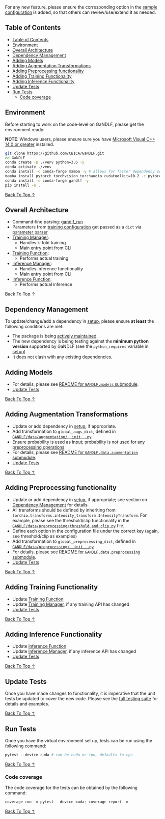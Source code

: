 For any new feature, please ensure the corresponding option in the [sample configuration](https://github.com/CBICA/GaNDLF/blob/master/samples/sample_training.yaml) is added, so that others can review/use/extend it as needed.

## Table of Contents
- [Table of Contents](#table-of-contents)
- [Environment](#environment)
- [Overall Architecture](#overall-architecture)
- [Dependency Management](#dependency-management)
- [Adding Models](#adding-models)
- [Adding Augmentation Transformations](#adding-augmentation-transformations)
- [Adding Preprocessing functionality](#adding-preprocessing-functionality)
- [Adding Training Functionality](#adding-training-functionality)
- [Adding Inference Functionality](#adding-inference-functionality)
- [Update Tests](#update-tests)
- [Run Tests](#run-tests)
  - [Code coverage](#code-coverage)
## Environment

Before starting to work on the code-level on GaNDLF, please get the environment ready:

**NOTE**: Windows users, please ensure sure you have [Microsoft Visual C++ 14.0 or greater](http://visualstudio.microsoft.com/visual-cpp-build-tools) installed.

```bash
git clone https://github.com/CBICA/GaNDLF.git
cd GaNDLF
conda create -p ./venv python=3.6 -y
conda activate ./venv
conda install -c conda-forge mamba -y # allows for faster dependency solving
mamba install pytorch torchvision torchaudio cudatoolkit=10.2 -c pytorch
conda install -c conda-forge gandlf -y
pip install -e .
```

[Back To Top &uarr;](#table-of-contents)

## Overall Architecture

- Command-line parsing: [gandlf_run](https://github.com/CBICA/GaNDLF/blob/master/gandlf_run)
- Parameters from [training configuration](https://github.com/CBICA/GaNDLF/blob/master/samples/config_all_options.yaml) get passed as a `dict` via [parameter parser](https://github.com/CBICA/GaNDLF/blob/master/GANDLF/parseConfig.py)
- [Training Manager](https://github.com/CBICA/GaNDLF/blob/master/GANDLF/training_manager.py): 
  - Handles k-fold training 
  - Main entry point from CLI
- [Training Function](https://github.com/CBICA/GaNDLF/blob/master/GANDLF/compute/training_loop.py): 
  - Performs actual training
- [Inference Manager](https://github.com/CBICA/GaNDLF/blob/master/GANDLF/inference_manager.py): 
  - Handles inference functionality 
  - Main entry point from CLI
- [Inference Function](https://github.com/CBICA/GaNDLF/blob/master/GANDLF/compute/inference_loop.py): 
  - Performs actual inference

[Back To Top &uarr;](#table-of-contents)

## Dependency Management

To update/change/add a dependency in [setup](https://github.com/CBICA/GaNDLF/blob/master/setup.py), please ensure **at least** the following conditions are met:

- The package is being [actively maintained](https://opensource.com/life/14/1/evaluate-sustainability-open-source-project).
- The new dependency is being testing against the **minimum python version** supported by GaNDLF (see the `python_requires` variable in [setup](https://github.com/CBICA/GaNDLF/blob/master/setup.py)).
- It does not clash with any existing dependencies.

## Adding Models

- For details, please see [README for `GANDLF.models` submodule](https://github.com/CBICA/GaNDLF/blob/master/GANDLF/models/Readme.md).
- [Update Tests](#update-tests)

[Back To Top &uarr;](#table-of-contents)

## Adding Augmentation Transformations

- Update or add dependency in [setup](https://github.com/CBICA/GaNDLF/blob/master/setup.py), if appropriate.
- Add transformation to `global_augs_dict`, defined in [`GANDLF/data/augmentation/__init__.py`](https://github.com/CBICA/GaNDLF/blob/master/GANDLF/data/augmentation/__init__.py)
- Ensure probability is used as input; probability is not used for any [preprocessing operations](https://github.com/CBICA/GaNDLF/tree/master/GANDLF/data/preprocessing)
- For details, please see [README for `GANDLF.data.augmentation` submodule](https://github.com/CBICA/GaNDLF/blob/master/GANDLF/data/augmentation/README.md).
- [Update Tests](#update-tests)

[Back To Top &uarr;](#table-of-contents)

## Adding Preprocessing functionality

- Update or add dependency in [setup](https://github.com/CBICA/GaNDLF/blob/master/setup.py), if appropriate; see section on [Dependency Management](#dependency-management) for details.
- All transforms should be defined by inheriting from `torchio.transforms.intensity_transform.IntensityTransform`. For example, please see the threshold/clip functionality in the [`GANDLF/data/preprocessing/threshold_and_clip.py`](https://github.com/CBICA/GaNDLF/blob/master/GANDLF/data/preprocessing/threshold_and_clip.py) file.
- Define each option in the configuration file under the correct key (again, see threshold/clip as examples)
- Add transformation to `global_preprocessing_dict`, defined in [`GANDLF/data/preprocessing/__init__.py`](https://github.com/CBICA/GaNDLF/blob/master/GANDLF/data/preprocessing/__init__.py)
- For details, please see [README for `GANDLF.data.preprocessing` submodule](https://github.com/CBICA/GaNDLF/blob/master/GANDLF/data/preprocessing/README.md).
- [Update Tests](#update-tests)

[Back To Top &uarr;](#table-of-contents)

## Adding Training Functionality

- Update [Training Function](https://github.com/CBICA/GaNDLF/blob/master/GANDLF/compute/training_loop.py)
- Update [Training Manager](https://github.com/CBICA/GaNDLF/blob/master/GANDLF/training_manager.py), if any training API has changed
- [Update Tests](#update-tests)

[Back To Top &uarr;](#table-of-contents)

## Adding Inference Functionality

- Update [Inference Function](https://github.com/CBICA/GaNDLF/blob/master/GANDLF/compute/inference_loop.py)
- Update [Inference Manager](https://github.com/CBICA/GaNDLF/blob/master/GANDLF/inference_manager.py), if any inference API has changed
- [Update Tests](#update-tests)

[Back To Top &uarr;](#table-of-contents)

## Update Tests

Once you have made changes to functionality, it is imperative that the unit tests be updated to cover the new code. Please see the [full testing suite](https://github.com/CBICA/GaNDLF/blob/master/testing/test_full.py) for details and examples.

[Back To Top &uarr;](#table-of-contents)

## Run Tests

Once you have the virtual environment set up, tests can be run using the following command:
```powershell
pytest --device cuda # can be cuda or cpu, defaults to cpu
```

[Back To Top &uarr;](#table-of-contents)

### Code coverage

The code coverage for the tests can be obtained by the following command:
```powershell
coverage run -m pytest --device cuda; coverage report -m
```

[Back To Top &uarr;](#table-of-contents)
